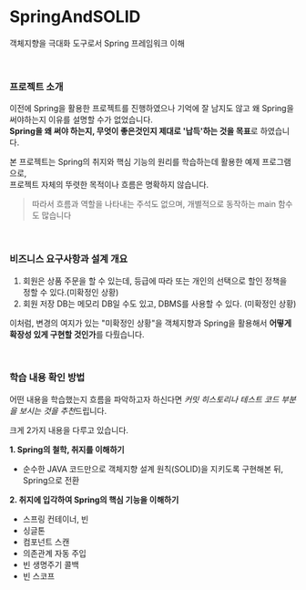 # SpringAndSOLID
객체지향을 극대화 도구로서 Spring 프레임워크 이해


<br>   

### 프로젝트 소개
이전에 Spring을 활용한 프로젝트를 진행하였으나 기억에 잘 남지도 않고 왜 Spring을 써야하는지 이유를 설명할 수가 없었습니다.   
**Spring을 왜 써야 하는지, 무엇이 좋은것인지 제대로 '납득'하는 것을 목표**로 하였습니다.

본 프로젝트는 Spring의 취지와 핵심 기능의 원리를 학습하는데 활용한 예제 프로그램으로,   
프로젝트 자체의 뚜렷한 목적이나 흐름은 명확하지 않습니다.
> 따라서 흐름과 역할을 나타내는 주석도 없으며, 개별적으로 동작하는 main 함수도 많습니다   


<br>   

### 비즈니스 요구사항과 설계 개요
1. 회원은 상품 주문을 할 수 있는데, 등급에 따라 또는 개인의 선택으로 할인 정책을 정할 수 있다.(미확정인 상황)
2. 회원 저장 DB는 메모리 DB일 수도 있고, DBMS를 사용할 수 있다. (미확정인 상황)

이처럼, 변경의 여지가 있는 "미확정인 상황"을 객체지향과 Spring을 활용해서 **어떻게 확장성 있게 구현할 것인가**를 다뤘습니다.   


<br>   

### 학습 내용 확인 방법
어떤 내용을 학습했는지 흐름을 파악하고자 하신다면 *커밋 히스토리나 테스트 코드 부분을 보시는 것을 추천*드립니다.

크게 2가지 내용을 다루고 있습니다.

**1. Spring의 철학, 취지를 이해하기**
-  순수한 JAVA 코드만으로 객체지향 설계 원칙(SOLID)을 지키도록 구현해본 뒤, Spring으로 전환   

**2. 취지에 입각하여 Spring의 핵심 기능을 이해하기**
-  스프링 컨테이너, 빈
-  싱글톤
-  컴포넌트 스캔
-  의존관계 자동 주입
-  빈 생명주기 콜백
-  빈 스코프

